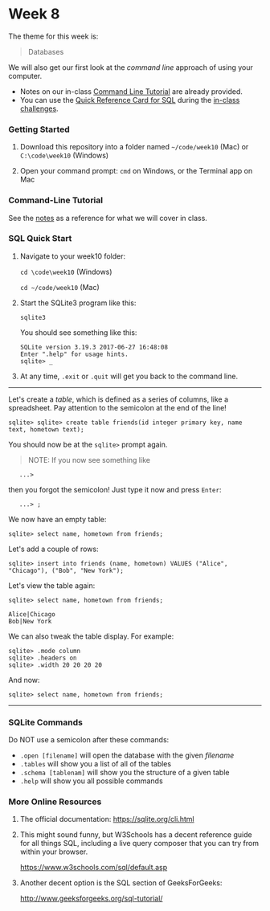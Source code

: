 # Week 8

The theme for this week is:

> Databases

We will also get our first look at the _command line_ approach of
using your computer.

* Notes on our in-class [Command Line Tutorial](cmdline.md) are already provided.
* You can use the [Quick Reference Card for SQL](SQL.md) during the [in-class challenges](CHALLENGES.md).


### Getting Started

1. Download this repository into a folder named `~/code/week10` (Mac)
   or `C:\code\week10` (Windows)

2. Open your command prompt: `cmd` on Windows, or the Terminal app on Mac


### Command-Line Tutorial

See the [notes](cmdline.md) as a reference for what we will cover in class.

### SQL Quick Start


 1. Navigate to your week10 folder:

    `cd \code\week10` (Windows)

    `cd ~/code/week10` (Mac)


2. Start the SQLite3 program like this:

   `sqlite3`

   You should see something like this:

   ```
   SQLite version 3.19.3 2017-06-27 16:48:08
   Enter ".help" for usage hints.
   sqlite> _
   ```

3. At any time, `.exit` or `.quit` will get you back to the command line.

---


Let's create a _table_, which is defined as a series of columns, like a spreadsheet.
Pay attention to the semicolon at the end of the line!

```
sqlite> sqlite> create table friends(id integer primary key, name text, hometown text);
```

You should now be at the `sqlite>` prompt again.


> NOTE: If you now see something like
   ```
      ...>
   ```
   then you forgot the semicolon!  Just type it now and press `Enter`:
   ```
      ...> ;
   ```

We now have an empty table:

```
sqlite> select name, hometown from friends;
```

Let's add a couple of rows:

```
sqlite> insert into friends (name, hometown) VALUES ("Alice", "Chicago"), ("Bob", "New York");
```

Let's view the table again:

```
sqlite> select name, hometown from friends;
```
```
Alice|Chicago
Bob|New York
```

We can also tweak the table display.  For example:

```
sqlite> .mode column
sqlite> .headers on
sqlite> .width 20 20 20 20
```

And now:

```
sqlite> select name, hometown from friends;
```


---

### SQLite Commands

Do NOT use a semicolon after these commands:

* `.open [filename]` will open the database with the given _filename_
* `.tables` will show you a list of all of the tables
* `.schema [tablenam]` will show you the structure of a given table
* `.help` will show you all possible commands



### More Online Resources

1. The official documentation: https://sqlite.org/cli.html

2. This might sound funny, but W3Schools has a decent reference guide
for all things SQL, including a live query composer that you can try
from within your browser.

    https://www.w3schools.com/sql/default.asp

3. Another decent option is the SQL section of GeeksForGeeks:

    http://www.geeksforgeeks.org/sql-tutorial/
